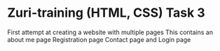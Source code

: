 # Zuri-training (HTML, CSS) Task 3
First  attempt at creating a website with multiple pages
This contains an about me page
Registration page
Contact page and
Login page
